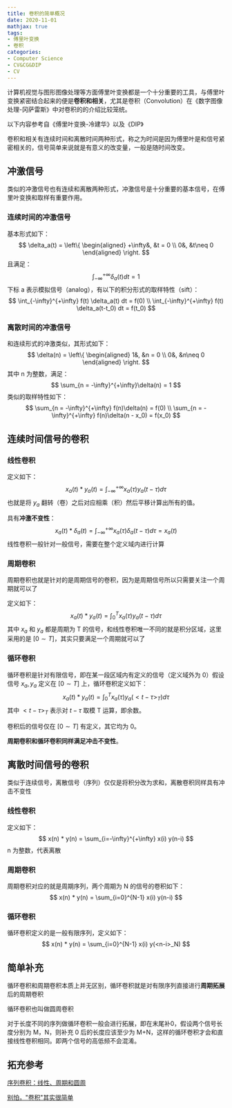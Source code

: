 ```yaml
---
title: 卷积的简单概况
date: 2020-11-01
mathjax: true
tags:
- 傅里叶变换
- 卷积
categories:
- Computer Science
- CV&CG&DIP
- CV
---
```


计算机视觉与图形图像处理等方面傅里叶变换都是一个十分重要的工具，与傅里叶变换紧密结合起来的便是**卷积和相关**，尤其是卷积（Convolution）在《数字图像处理-冈萨雷斯》中对卷积的的介绍比较笼统。

<!-- more -->

以下内容参考自《傅里叶变换-冷建华》以及《DIP》

卷积和相关有连续时间和离散时间两种形式，称之为时间是因为傅里叶是和信号紧密相关的，信号简单来说就是有意义的改变量，一般是随时间改变。

## 冲激信号

类似的冲激信号也有连续和离散两种形式，冲激信号是十分重要的基本信号，在傅里叶变换和取样有重要作用。

### 连续时间的冲激信号

基本形式如下：
$$
\delta_a(t) = 
\left\{
\begin{aligned}
+\infty&, &t = 0 \\
0&, &t\neq 0
\end{aligned}
\right.
$$
且满足：
$$
\int_{-\infty}^{+\infty} \delta_a(t) dt = 1
$$
下标 a 表示模拟信号（analog），有以下的积分形式的取样特性（sift）：
$$
\int_{-\infty}^{+\infty} f(t) \delta_a(t) dt = f(0) \\
\int_{-\infty}^{+\infty} f(t) \delta_a(t-t_0) dt = f(t_0)
$$


### 离散时间的冲激信号

和连续形式的冲激类似，其形式如下：
$$
\delta(n) = 
\left\{
\begin{aligned}
1&, &n = 0 \\
0&, &n\neq 0
\end{aligned}
\right.
$$
其中 n 为整数，满足：
$$
\sum_{n = -\infty}^{+\infty}\delta(n) = 1
$$
类似的取样特性如下：
$$
\sum_{n = -\infty}^{+\infty} f(n)\delta(n) = f(0) \\
\sum_{n = -\infty}^{+\infty} f(n)\delta(n - x_0) = f(x_0)
$$

## 连续时间信号的卷积

### 线性卷积

定义如下：
$$
x_a(t) * y_a(t) = \int_{-\infty}^{+\infty} x_a(\tau) y_a(t-\tau) d\tau
$$
也就是将 $y_a$ 翻转（卷）之后对应相乘（积）然后平移计算出所有的值。

具有**冲激不变性**：
$$
x_a(t) * \delta_a(t) = \int_{-\infty}^{+\infty} x_a(\tau) \delta_a(t-\tau) d\tau = x_a(t)
$$
线性卷积一般针对一般信号，需要在整个定义域内进行计算

### 周期卷积

周期卷积也就是针对的是周期信号的卷积，因为是周期信号所以只需要关注一个周期就可以了

定义如下：
$$
x_a(t) * y_a(t) = \int_{0}^{T} x_a(\tau) y_a(t-\tau) d\tau
$$
其中 $x_a$ 和 $y_a$ 都是周期为 T 的信号，和线性卷积唯一不同的就是积分区域，这里采用的是 $[0 \sim T]$，其实只要满足一个周期就可以了

### 循环卷积

循环卷积是针对有限信号，即在某一段区域内有定义的信号（定义域外为 0）假设信号 $x_a,y_a$ 定义在 $[0 \sim T]$ 上，循环卷积定义如下：
$$
x_a(t) * y_a(t) = \int_{0}^{T} x_a(\tau) y_a(<t-\tau>_T) d\tau
$$
其中 $<t-\tau>_T$ 表示对 $t-\tau$ 取模 T 运算，即余数。

卷积后的信号仅在 $[0\sim T]$ 有定义，其它均为 0。

**周期卷积和循环卷积同样满足冲击不变性**。

## 离散时间信号的卷积

类似于连续信号，离散信号（序列）仅仅是将积分改为求和，离散卷积同样具有冲击不变性

### 线性卷积

定义如下：
$$
x(n) * y(n) = \sum_{i=-\infty}^{+\infty} x(i) y(n-i)
$$
n 为整数，代表离散

### 周期卷积

周期卷积对应的就是周期序列，两个周期为 N 的信号的卷积如下：
$$
x(n) * y(n) = \sum_{i=0}^{N-1} x(i) y(n-i)
$$

### 循环卷积

循环卷积定义的是一般有限序列，定义如下：
$$
x(n) * y(n) = \sum_{i=0}^{N-1} x(i) y(<n-i>_N)
$$

## 简单补充

循环卷积和周期卷积本质上并无区别，循环卷积就是对有限序列直接进行**周期拓展**后的周期卷积

循环卷积也叫做圆周卷积

对于长度不同的序列做循环卷积一般会进行拓展，即在末尾补0，假设两个信号长度分别为 M，N，则补充 0 后的长度应该至少为 M+N，这样的循环卷积才会和直接线性卷积相同。即两个信号的高低频不会混淆。

## 拓充参考

[序列卷积：线性、周期和圆周](https://www.cnblogs.com/kensporger/p/12903152.html)

[别怕，"卷积"其实很简单](https://zhuanlan.zhihu.com/p/100289337)